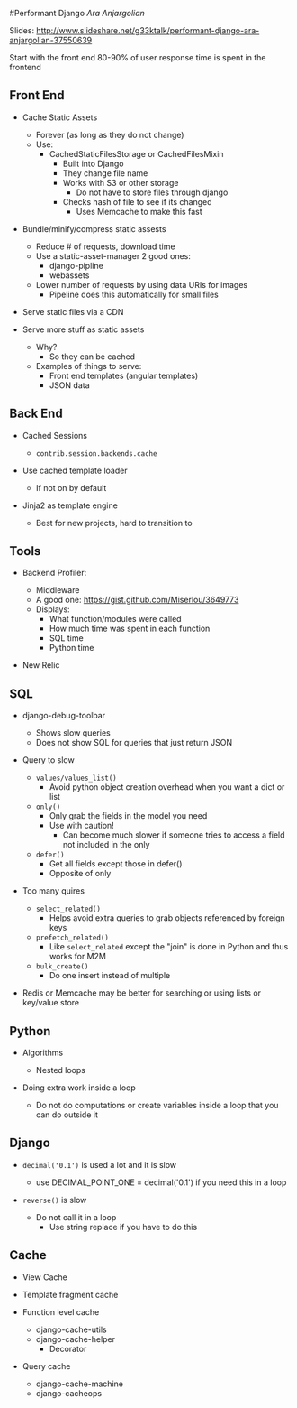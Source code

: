 #Performant Django
*Ara Anjargolian*

Slides: http://www.slideshare.net/g33ktalk/performant-django-ara-anjargolian-37550639

Start with the front end
80-90% of user response time is spent in the frontend


Front End
---------

* Cache Static Assets 
    * Forever (as long as they do not change)
    * Use:
        - CachedStaticFilesStorage or CachedFilesMixin
            - Built into Django
            - They change file name
            - Works with S3 or other storage
                - Do not have to store files through django
            - Checks hash of file to see if its changed
                - Uses Memcache to make this fast

* Bundle/minify/compress static assests
    * Reduce # of requests, download time
    * Use a static-asset-manager 2 good ones:
        - django-pipline
        - webassets
    * Lower number of requests by using data URIs for images
        - Pipeline does this automatically for small files

* Serve static files via a CDN
    
* Serve more stuff as static assets
    * Why?
        - So they can be cached
    * Examples of things to serve:
        - Front end templates (angular templates)
        - JSON data


Back End
--------

* Cached Sessions
    - `contrib.session.backends.cache`

* Use cached template loader
    - If not on by default

* Jinja2 as template engine
    - Best for new projects, hard to transition to 


Tools
-----

* Backend Profiler:
    - Middleware
    - A good one: https://gist.github.com/Miserlou/3649773
    - Displays: 
        - What function/modules were called
        - How much time was spent in each function
        - SQL time
        - Python time

* New Relic


SQL
---

* django-debug-toolbar
    - Shows slow queries
    - Does not show SQL for queries that just return JSON
    
* Query to slow
    - `values/values_list()`
        - Avoid python object creation overhead when you want a dict or list
    - `only()`
        - Only grab the fields in the model you need
        - Use with caution!
            - Can become much slower if someone tries to access a field not included in the only
    - `defer()`
        - Get all fields except those in defer()
        - Opposite of only

* Too many quires
    - `select_related()`
        - Helps avoid extra queries to grab objects referenced by foreign keys
    - `prefetch_related()`
        - Like `select_related` except the "join" is done in Python and thus works for M2M
    - `bulk_create()`
        - Do one insert instead of multiple

* Redis or Memcache may be better for searching or using lists or key/value store


Python
------

* Algorithms
    - Nested loops

* Doing extra work inside a loop
    - Do not do computations or create variables inside a loop that you can do outside it


Django
------

* `decimal('0.1')` is used a lot and it is slow
    - use DECIMAL_POINT_ONE = decimal('0.1') if you need this in a loop

* `reverse()` is slow
    - Do not call it in a loop
        - Use string replace if you have to do this


Cache
-----

* View Cache

* Template fragment cache

* Function level cache
    - django-cache-utils
    - django-cache-helper
        - Decorator

* Query cache
    - django-cache-machine
    - django-cacheops


